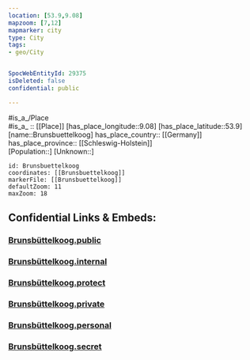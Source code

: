 ```yaml
---
location: [53.9,9.08] 
mapzoom: [7,12] 
mapmarker: city 
type: City
tags:
- geo/City


SpocWebEntityId: 29375
isDeleted: false
confidential: public

---
```

#is_a_/Place  
#is_a_ :: [[Place]] 
[has_place_longitude::9.08] 
[has_place_latitude::53.9] 
[name::Brunsbuettelkoog] 
has_place_country:: [[Germany]]  
has_place_province:: [[Schleswig-Holstein]]  
[Population::] 
[Unknown::] 


```leaflet
id: Brunsbuettelkoog
coordinates: [[Brunsbuettelkoog]] 
markerFile: [[Brunsbuettelkoog]] 
defaultZoom: 11 
maxZoom: 18
```


## Confidential Links & Embeds: 

### [Brunsbüttelkoog.public](/_public/\Earth\Continent\Europe\Europe~Central\Germany\Germany~West\Schleswig-Holstein\counties~SH\Dithmarschen\cities~Dithmarschen\BrunsbüttelBrunsbüttelkoog.public.md) 

### [Brunsbüttelkoog.internal](/_internal/\Earth\Continent\Europe\Europe~Central\Germany\Germany~West\Schleswig-Holstein\counties~SH\Dithmarschen\cities~Dithmarschen\BrunsbüttelBrunsbüttelkoog.internal.md) 

### [Brunsbüttelkoog.protect](/_protect/\Earth\Continent\Europe\Europe~Central\Germany\Germany~West\Schleswig-Holstein\counties~SH\Dithmarschen\cities~Dithmarschen\BrunsbüttelBrunsbüttelkoog.protect.md) 

### [Brunsbüttelkoog.private](/_private/\Earth\Continent\Europe\Europe~Central\Germany\Germany~West\Schleswig-Holstein\counties~SH\Dithmarschen\cities~Dithmarschen\BrunsbüttelBrunsbüttelkoog.private.md) 

### [Brunsbüttelkoog.personal](/_personal/\Earth\Continent\Europe\Europe~Central\Germany\Germany~West\Schleswig-Holstein\counties~SH\Dithmarschen\cities~Dithmarschen\BrunsbüttelBrunsbüttelkoog.personal.md) 

### [Brunsbüttelkoog.secret](/_secret/\Earth\Continent\Europe\Europe~Central\Germany\Germany~West\Schleswig-Holstein\counties~SH\Dithmarschen\cities~Dithmarschen\BrunsbüttelBrunsbüttelkoog.secret.md)

